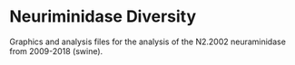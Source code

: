 # Neuriminidase Diversity
Graphics and analysis files for the analysis of the N2.2002 neuraminidase from 2009-2018 (swine).
